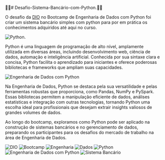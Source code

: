 :bank:💵# Desafio-Sistema-Bancário-com-Python.:bank:💵

O desafio da [DIO](https://www.dio.me) no Bootcamp de Engenharia de Dados com Python foi criar um sistema bancário simples com python para por em prática os conhecimentos adquiridos até aqui no curso.

![Python](https://img.shields.io/badge/python-3670A0?style=for-the-badge&logo=python&logoColor=ffdd54).

Python é uma linguagem de programação de alto nível, amplamente utilizada em diversas áreas, incluindo desenvolvimento web, ciência de dados, automação e inteligência artificial. Conhecida por sua sintaxe clara e concisa, Python facilita o aprendizado para iniciantes e oferece poderosas bibliotecas e frameworks que ampliam suas capacidades.

![Engenharia de Dados com Python](https://img.shields.io/badge/Engenharia%20de%20Dados%20com%20Python-3670A0?style=for-the-badge&logo=python&logoColor=ffdd54)

Na Engenharia de Dados, Python se destaca pela sua versatilidade e pelas ferramentas robustas que proporciona, como Pandas, NumPy e PySpark. Essas bibliotecas permitem a manipulação eficiente de dados, análises estatísticas e integração com outras tecnologias, tornando Python uma escolha ideal para profissionais que desejam extrair insights valiosos de grandes volumes de dados.

Ao longo do bootcamp, exploramos como Python pode ser aplicado na construção de sistemas bancários e no gerenciamento de dados, preparando os participantes para os desafios do mercado de trabalho na área de Engenharia de Dados.


![DIO](https://img.shields.io/badge/DIO-FF9900?style=for-the-badge&logo=dio&logoColor=white) ![Bootcamp](https://img.shields.io/badge/Bootcamp-4B8BBE?style=for-the-badge&logo=bootstrap&logoColor=white) ![Engenharia](https://img.shields.io/badge/Engenharia-4B8BBE?style=for-the-badge&logo=engineering&logoColor=white) ![Dados](https://img.shields.io/badge/Dados-00A3E0?style=for-the-badge&logo=data&logoColor=white) ![Python](https://img.shields.io/badge/python-3670A0?style=for-the-badge&logo=python&logoColor=ffdd54) ![Engenharia de Dados com Python](https://img.shields.io/badge/Engenharia%20de%20Dados%20com%20Python-3670A0?style=for-the-badge&logo=python&logoColor=ffdd54) ![Sistema Bancário](https://img.shields.io/badge/Sistema%20Bancário-30A3DC?style=for-the-badge&logo=bank&logoColor=white)
